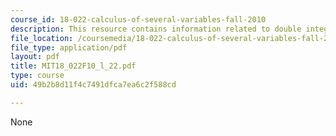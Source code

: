 ```yaml
---
course_id: 18-022-calculus-of-several-variables-fall-2010
description: This resource contains information related to double integrals.
file_location: /coursemedia/18-022-calculus-of-several-variables-fall-2010/49b2b8d11f4c7491dfca7ea6c2f588cd_MIT18_022F10_l_22.pdf
file_type: application/pdf
layout: pdf
title: MIT18_022F10_l_22.pdf
type: course
uid: 49b2b8d11f4c7491dfca7ea6c2f588cd

---
```

None
